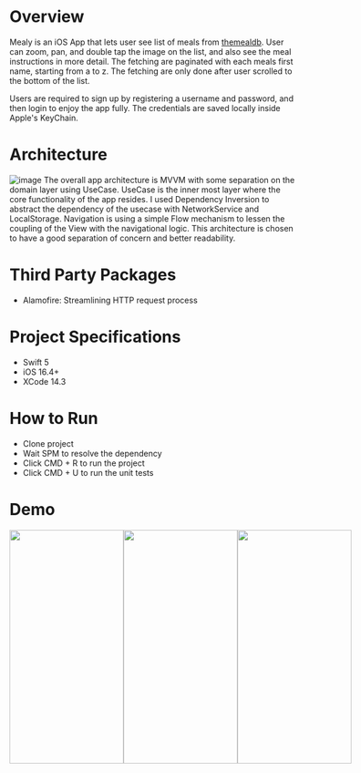 # Overview
Mealy is an iOS App that lets user see list of meals from [themealdb](https://www.themealdb.com/). 
User can zoom, pan, and double tap the image on the list, and also see the meal instructions in more detail.
The fetching are paginated with each meals first name, starting from a to z. The fetching are only done after user scrolled to the bottom of the list.

Users are required to sign up by registering a username and password, and then login to enjoy the app fully. 
The credentials are saved locally inside Apple's KeyChain.

# Architecture
![image](https://github.com/Bkhufa/Mealy/assets/47885514/414013ed-3aa7-41b7-b2e2-52f87ebaa3e5)
The overall app architecture is MVVM with some separation on the domain layer using UseCase. 
UseCase is the inner most layer where the core functionality of the app resides. 
I used Dependency Inversion to abstract the dependency of the usecase with NetworkService and LocalStorage.
Navigation is using a simple Flow mechanism to lessen the coupling of the View with the navigational logic. 
This architecture is chosen to have a good separation of concern and better readability.

# Third Party Packages
- Alamofire: Streamlining HTTP request process

# Project Specifications
- Swift 5
- iOS 16.4+
- XCode 14.3

# How to Run
- Clone project
- Wait SPM to resolve the dependency
- Click CMD + R to run the project
- Click CMD + U to run the unit tests

# Demo
<div style="display:flex;flex-direction:row">
    <img src="https://github.com/Bkhufa/Mealy/assets/47885514/942422a0-b85c-4035-b8af-0aac9c25dea1" height="410" width="200" />
    <img src="https://github.com/Bkhufa/Mealy/assets/47885514/9bc0b980-17e3-4d05-a895-5d227cc9580c" height="410" width="200" />
    <img src="https://github.com/Bkhufa/Mealy/assets/47885514/f7d6eb25-9f47-4fc8-9c0e-230c67d1c533" height="410" width="200" />
</div>
